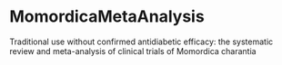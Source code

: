 # MomordicaMetaAnalysis
Traditional use without confirmed antidiabetic efficacy: the systematic review and meta-analysis of clinical trials of Momordica charantia 
